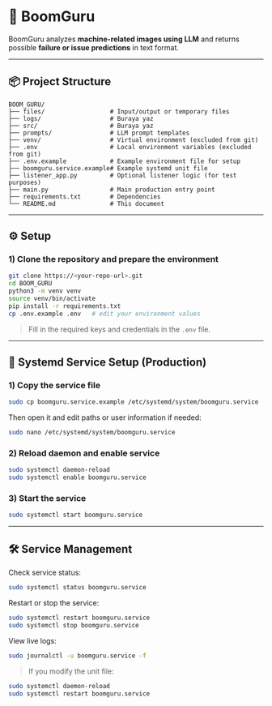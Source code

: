 # 🚀 BoomGuru

BoomGuru analyzes **machine-related images using LLM** and returns possible **failure or issue predictions** in text format.

---

## 📦 Project Structure

```
BOOM_GURU/
├── files/                  # Input/output or temporary files
├── logs/                   # Buraya yaz
├── src/                    # Buraya yaz
├── prompts/                # LLM prompt templates
├── venv/                   # Virtual environment (excluded from git)
├── .env                    # Local environment variables (excluded from git)
├── .env.example            # Example environment file for setup
├── boomguru.service.example# Example systemd unit file
├── listener_app.py         # Optional listener logic (for test purposes)
├── main.py                 # Main production entry point
├── requirements.txt        # Dependencies
└── README.md               # This document
```

---

## ⚙️ Setup

### 1) Clone the repository and prepare the environment

```bash
git clone https://<your-repo-url>.git
cd BOOM_GURU
python3 -m venv venv
source venv/bin/activate
pip install -r requirements.txt
cp .env.example .env   # edit your environment values
```

> Fill in the required keys and credentials in the `.env` file.

---

## 🧩 Systemd Service Setup (Production)

### 1) Copy the service file

```bash
sudo cp boomguru.service.example /etc/systemd/system/boomguru.service
```

Then open it and edit paths or user information if needed:

```bash
sudo nano /etc/systemd/system/boomguru.service
```

### 2) Reload daemon and enable service

```bash
sudo systemctl daemon-reload
sudo systemctl enable boomguru.service
```

### 3) Start the service

```bash
sudo systemctl start boomguru.service
```

---

## 🛠️ Service Management

Check service status:

```bash
sudo systemctl status boomguru.service
```

Restart or stop the service:

```bash
sudo systemctl restart boomguru.service
sudo systemctl stop boomguru.service
```

View live logs:

```bash
sudo journalctl -u boomguru.service -f
```

> If you modify the unit file:

```bash
sudo systemctl daemon-reload
sudo systemctl restart boomguru.service
```
